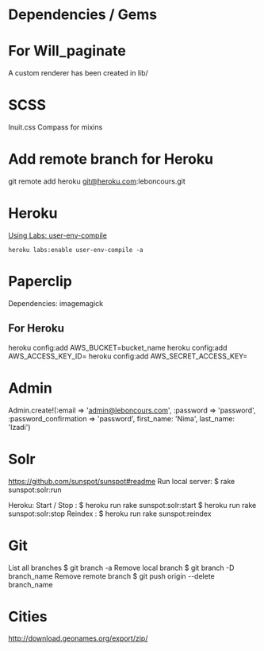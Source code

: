 # Dependencies / Gems

# For Will_paginate
A custom renderer has been created in lib/

# SCSS
Inuit.css
Compass for mixins

# Add remote branch for Heroku
git remote add heroku git@heroku.com:leboncours.git


# Heroku

[Using Labs: user-env-compile](https://devcenter.heroku.com/articles/labs-user-env-compile#use-case)

    heroku labs:enable user-env-compile -a

# Paperclip

Dependencies: imagemagick

## For Heroku

heroku config:add AWS_BUCKET=bucket_name
heroku config:add AWS_ACCESS_KEY_ID=
heroku config:add AWS_SECRET_ACCESS_KEY=

# Admin
Admin.create!(:email => 'admin@leboncours.com', :password => 'password', :password_confirmation => 'password', first_name: 'Nima', last_name: 'Izadi')

# Solr
https://github.com/sunspot/sunspot#readme
Run local server:
$ rake sunspot:solr:run

Heroku:
Start / Stop :
$ heroku run rake sunspot:solr:start
$ heroku run rake sunspot:solr:stop
Reindex :
$ heroku run rake sunspot:reindex


# Git
List all branches
$ git branch -a
Remove local branch
$ git branch -D branch_name
Remove remote branch
$ git push origin --delete branch_name

# Cities
http://download.geonames.org/export/zip/
